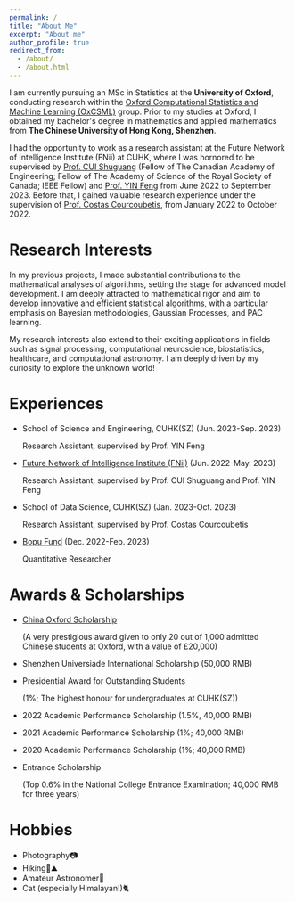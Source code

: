 ```yaml
---
permalink: /
title: "About Me"
excerpt: "About me"
author_profile: true
redirect_from: 
  - /about/
  - /about.html
---
```


I am currently pursuing an MSc in Statistics at the **University of Oxford**, conducting research within the [Oxford Computational Statistics and Machine Learning (OxCSML)](https://www.stats.ox.ac.uk/computational-statistics-and-machine-learning/10) group. Prior to my studies at Oxford, I obtained my bachelor's degree in mathematics and applied mathematics from **The Chinese University of Hong Kong, Shenzhen**.

I had the opportunity to work as a research assistant at the Future Network of Intelligence Institute (FNii) at CUHK, where I was hornored to be supervised by [Prof. CUI Shuguang](https://scholar.google.com/citations?user=1o_qvR0AAAAJ&hl=zh-CN) (Fellow of The Canadian Academy of Engineering; Fellow of The Academy of Science of the Royal Society of Canada; IEEE Fellow) and [Prof. YIN Feng](https://sse.cuhk.edu.cn/en/faculty/yinfeng) from June 2022 to September 2023. Before that, I gained valuable research experience under the supervision of [Prof. Costas Courcoubetis](https://sds.cuhk.edu.cn/en/teacher/473), from January 2022 to October 2022.

Research Interests
======
In my previous projects, I made substantial contributions to the mathematical analyses of algorithms, setting the stage for advanced model development. I am deeply attracted to mathematical rigor and aim to develop innovative and efficient statistical algorithms, with a particular emphasis on Bayesian methodologies, Gaussian Processes, and PAC learning.

My research interests also extend to their exciting applications in fields such as signal processing, computational neuroscience, biostatistics, healthcare, and computational astronomy. I am deeply driven by my curiosity to explore the unknown world!

Experiences
======
* School of Science and Engineering, CUHK(SZ) (Jun. 2023-Sep. 2023)
  
  Research Assistant, supervised by Prof. YIN Feng

* [Future Network of Intelligence Institute (FNii)](https://fnii.cuhk.edu.cn/) (Jun. 2022-May. 2023)

  Research Assistant, supervised by Prof. CUI Shuguang and Prof. YIN Feng

* School of Data Science, CUHK(SZ) (Jan. 2023-Oct. 2023)

  Research Assistant, supervised by Prof. Costas Courcoubetis

* [Bopu Fund](https://www.bopufund.com/en/home) (Dec. 2022-Feb. 2023)

  Quantitative Researcher


Awards & Scholarships
======
* [China Oxford Scholarship](http://chinaoxford.org/)
  
  (A very prestigious award given to only 20 out of 1,000 admitted Chinese students at Oxford, with a value of £20,000)
* Shenzhen Universiade International Scholarship (50,000 RMB)
* Presidential Award for Outstanding Students
  
  (1%; The highest honour for undergraduates at CUHK(SZ))
* 2022 Academic Performance Scholarship (1.5%, 40,000 RMB)
* 2021 Academic Performance Scholarship (1%; 40,000 RMB)
* 2020 Academic Performance Scholarship (1%; 40,000 RMB)
* Entrance Scholarship

  (Top 0.6% in the National College Entrance Examination; 40,000 RMB for three years)

Hobbies
======
* Photography📷
* Hiking🌳⛰️
* Amateur Astronomer🌌
* Cat (especially Himalayan!)🐈

